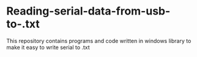 # Reading-serial-data-from-usb-to-.txt
This repository contains programs and code written in windows library to make it easy to write serial to .txt
